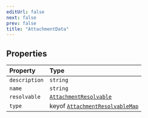 ```yaml
---
editUrl: false
next: false
prev: false
title: "AttachmentData"
---
```


## Properties

| Property | Type |
| :------ | :------ |
| `description` | `string` |
| `name` | `string` |
| `resolvable` | [`AttachmentResolvable`](/api/type-aliases/attachmentresolvable/) |
| `type` | keyof [`AttachmentResolvableMap`](/api/interfaces/attachmentresolvablemap/) |
